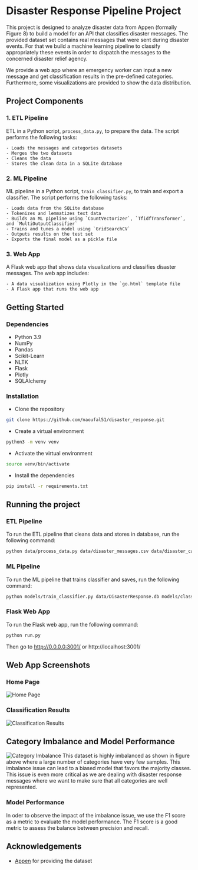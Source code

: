# Disaster Response Pipeline Project

This project is designed to analyze disaster data from Appen (formally Figure 8) to build a model for an API that classifies disaster messages. The provided dataset set contains real messages that were sent during disaster events. For that we build a machine learning pipeline to classify appropriately these events in order to dispatch the messages to the concerned disaster relief agency.

We provide a web app where an emergency worker can input a new message and get classification results in the pre-defined categories. Furthermore, some visualizations are provided to show the data distribution.



## Project Components
### 1. ETL Pipeline
ETL in a Python script, `process_data.py`, to prepare the data. The script performs the following tasks:

    - Loads the messages and categories datasets
    - Merges the two datasets
    - Cleans the data
    - Stores the clean data in a SQLite database

### 2. ML Pipeline
ML pipeline in a Python script, `train_classifier.py`, to train and export a classifier. The script performs the following tasks:

    - Loads data from the SQLite database
    - Tokenizes and lemmatizes text data
    - Builds an ML pipeline using `CountVectorizer`, `TfidfTransformer`, and `MultiOutputClassifier`
    - Trains and tunes a model using `GridSearchCV`
    - Outputs results on the test set
    - Exports the final model as a pickle file

### 3. Web App
A Flask web app that shows data visualizations and classifies disaster messages. The web app includes:

    - A data visualization using Plotly in the `go.html` template file
    - A Flask app that runs the web app

## Getting Started
### Dependencies
- Python 3.9
- NumPy
- Pandas
- Scikit-Learn
- NLTK
- Flask
- Plotly
- SQLAlchemy

### Installation
- Clone the repository
```bash
git clone https://github.com/naoufal51/disaster_response.git
```
- Create a virtual environment
```bash
python3 -m venv venv
```
- Activate the virtual environment
```sh
source venv/bin/activate
```
- Install the dependencies
```bash
pip install -r requirements.txt
```

## Running the project

### ETL Pipeline
To run the ETL pipeline that cleans data and stores in database, run the following command:
```bash
python data/process_data.py data/disaster_messages.csv data/disaster_categories.csv data/DisasterResponse.db
```
### ML Pipeline
To run the ML pipeline that trains classifier and saves, run the following command:
```bash
python models/train_classifier.py data/DisasterResponse.db models/classifier.pkl
```
### Flask Web App
To run the Flask web app, run the following command:
```bash
python run.py
```
Then go to http://0.0.0.0:3001/ or http://localhost:3001/

## Web App Screenshots
### Home Page
![Home Page](figures/webapp_interface.png)

### Classification Results
![Classification Results](figures/webapp_classification.png)

## Category Imbalance and Model Performance
![Category Imbalance](figures/category_imbalance.png)
This dataset is highly imbalanced as shown in figure above where a large number of categories have very few samples. This imbalance issue can lead to a biased model that favors the majority classes. This issue is even more critical as we are dealing with disaster response messages where we want to make sure that all categories are well represented. 
### Model Performance
In oder to observe the impact of the imbalance issue, we use the F1 score as a metric to evaluate the model performance. The F1 score is a good metric to assess the balance between precision and recall.


## Acknowledgements
- [Appen](https://appen.com/) for providing the dataset

